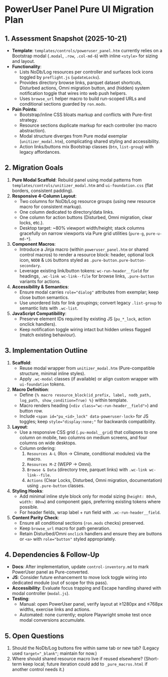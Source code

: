 # PowerUser Panel Pure UI Migration Plan

## 1. Assessment Snapshot (2025-10-21)
- **Template**: `templates/controls/poweruser_panel.htm` currently relies on a Bootstrap modal (`.modal`, `.row`, `.col-md-6`) with inline `<style>` for sizing and layout.
- **Functionality**:
  - Lists NoDb/Log resources per controller and surfaces lock icons toggled by `preflight.js` (`updateLocks`).
  - Provides directory browse links, parquet dataset shortcuts, Disturbed actions, Omni migration button, and (hidden) system notification toggle that wires into web push helpers.
  - Uses `browse_url` helper macro to build run-scoped URLs and conditional sections guarded by `ron.mods`.
- **Pain Points**:
  - Bootstrap/inline CSS bloats markup and conflicts with Pure-first strategy.
  - Resource sections duplicate markup for each controller (no macro abstraction).
  - Modal structure diverges from Pure modal exemplar (`unitizer_modal.htm`), complicating shared styling and accessibility.
  - Action links/buttons mix Bootstrap classes (`btn`, `list-group`) with legacy affordances.

## 2. Migration Goals
1. **Pure Modal Scaffold**: Rebuild panel using modal patterns from `templates/controls/unitizer_modal.htm` and `ui-foundation.css` (flat borders, consistent padding).
2. **Responsive 4-Column Layout**:
   - Two columns for NoDb/Log resource groups (using new resource macro for consistent markup).
   - One column dedicated to directory/data links.
   - One column for action buttons (Disturbed, Omni migration, clear locks, etc.).
   - Desktop target: ~80% viewport width/height; stack columns gracefully on narrow viewports via Pure grid utilities (`pure-g`, `pure-u-md-*`).
3. **Component Macros**:
   - Introduce a Jinja macro (within `poweruser_panel.htm` or shared control macros) to render a resource block: header, optional lock icon, `NODB` & `LOG` buttons styled as `.pure-button.pure-button-secondary`.
   - Leverage existing link/button tokens: `wc-run-header__field` for headings, `.wc-link wc-link--file` for browse links, `.pure-button` variants for actions.
4. **Accessibility & Semantics**:
   - Ensure modal carries `role="dialog"` attributes from exemplar; keep close button semantics.
   - Use unordered lists for link groupings; convert legacy `.list-group` to semantic lists with `.wc-list`.
5. **JavaScript Compatibility**:
   - Preserve element IDs required by existing JS (`pu_*_lock`, action onclick handlers).
   - Keep notification toggle wiring intact but hidden unless flagged (match existing behaviour).

## 3. Implementation Outline
1. **Scaffold**:
   - Reuse modal wrapper from `unitizer_modal.htm` (Pure-compatible structure, minimal inline styles).
   - Apply `.wc-modal` classes (if available) or align custom wrapper with `ui-foundation` tokens.
2. **Macro Definition**:
   - Define `{% macro resource_block(id_prefix, label, nodb_path, log_path, show_condition=True) %}` within template.
   - Macro renders heading (`<div class="wc-run-header__field">`) and button row.
   - Include `<span id="pu_<id>_lock" data-poweruser-lock>` for JS toggles; keep `style="display:none;"` for backwards compatibility.
3. **Layout**:
   - Use a responsive CSS grid (`.pu-modal__grid`) that collapses to one column on mobile, two columns on medium screens, and four columns on wide desktops.
   - Column ordering:
     1. `Resources A-L` (Ron → Climate, conditional modules) via the macro.
     2. `Resources M-Z` (WEPP → Omni).
     3. `Browse & Data` (directory tree, parquet links) with `.wc-link wc-link--file`.
     4. `Actions` (Clear Locks, Disturbed, Omni migration, documentation) using `.pure-button` classes.
4. **Styling Hooks**:
   - Add minimal inline style block only for modal sizing (`height: 80vh`, `width: 80vw`) and component gaps, preferring existing tokens where possible.
   - For header fields, wrap label + run field with `.wc-run-header__field`.
5. **Content Parity Check**:
   - Ensure all conditional sections (`ron.mods` checks) preserved.
   - Keep `browse_url` macro for path generation.
   - Retain Disturbed/Omni `onclick` handlers and ensure they are buttons or `<a>` with `role="button"` styled appropriately.

## 4. Dependencies & Follow-Up
- **Docs**: After implementation, update `control-inventory.md` to mark PowerUser panel as Pure-converted.
- **JS**: Consider future enhancement to move lock toggle wiring into dedicated module (out of scope for this pass).
- **Accessibility**: Evaluate focus trapping and Escape handling shared with modal controller (`modal.js`).
- **Testing**:
  - Manual: open PowerUser panel, verify layout at ≥1280px and ≤768px widths, exercise links and actions.
  - Automated: none currently; explore Playwright smoke test once modal conversions accumulate.

## 5. Open Questions
1. Should the NoDb/Log buttons fire within same tab or new tab? (Legacy used `target="_blank"`; maintain for now.)
2. Where should shared resource macro live if reused elsewhere? (Short-term keep local; future iteration could add to `_pure_macros.html` if another control needs it.)
